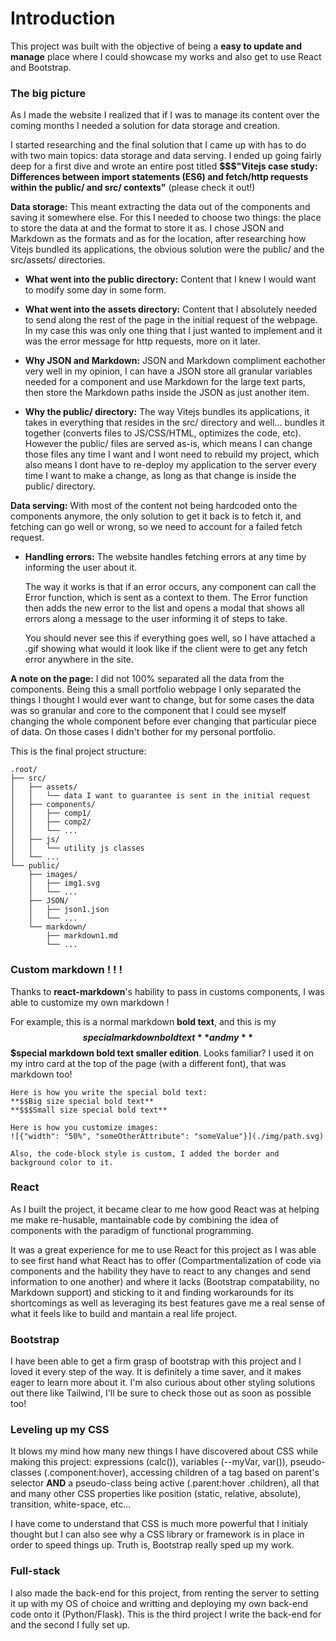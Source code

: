 # Introduction

This project was built with the objective of being a **easy to update and manage** place where I could showcase my works and also get to use React and Bootstrap.

### The big picture
As I made the website I realized that if I was to manage its content over the coming months I needed a solution for data storage and creation.

I started researching and the final solution that I came up with has to do with two main topics: data storage and data serving. I ended up going fairly deep for a first dive and wrote an entire post titled **$$$"Vitejs case study: Differences between import statements (ES6) and fetch/http requests within the public/ and src/ contexts"** (please check it out!)

**Data storage:** This meant extracting the data out of the components and saving it somewhere else. For this I needed to choose two things: the place to store the data at and the format to store it as. I chose JSON and Markdown as the formats and as for the location, after researching how Vitejs bundled its applications, the obvious solution were the public/ and the src/assets/ directories.

- **What went into the public directory:** Content that I knew I would want to modify some day in some form.

- **What went into the assets directory:** Content that I absolutely needed to send along the rest of the page in the initial request of the webpage. In my case this was only one thing that I just wanted to implement and it was the error message for http requests, more on it later.

- **Why JSON and Markdown:** JSON and Markdown compliment eachother very well in my opinion, I can have a JSON store all granular variables needed for a component and use Markdown for the large text parts, then store the Markdown paths inside the JSON as just another item.

- **Why the public/ directory:** The way Vitejs bundles its applications, it takes in everything that resides in the src/ directory and well... bundles it together (converts files to JS/CSS/HTML, optimizes the code, etc). However the public/ files are served as-is, which means I can change those files any time I want and I wont need to rebuild my project, which also means I dont have to re-deploy my application to the server every time I want to make a change, as long as that change is inside the public/ directory.

**Data serving:** With most of the content not being hardcoded onto the components anymore, the only solution to get it back is to fetch it, and fetching can go well or wrong, so we need to account for a failed fetch request.

- **Handling errors:** The website handles fetching errors at any time by informing the user about it.

    The way it works is that if an error occurs, any component can call the Error function, which is sent as a context to them. The Error function then adds the new error to the list and opens a modal that shows all errors along a message to the user informing it of steps to take.

    You should never see this if everything goes well, so I have attached a .gif showing what would it look like if the client were to get any fetch error anywhere in the site.

**A note on the page:** I did not 100% separated all the data from the components. Being this a small portfolio webpage I only separated the things I thought I would ever want to change, but for some cases the data was so granular and core to the component that I could see myself changing the whole component before ever changing that particular piece of data. On those cases I didn't bother for my personal portfolio.

This is the final project structure:
```
.root/
├── src/
│   ├── assets/
│   │   └── data I want to guarantee is sent in the initial request
│   ├── components/
│   │   ├── comp1/
│   │   ├── comp2/
│   │   └── ...
│   ├── js/
│   │   └── utility js classes
│   └── ...
└── public/
    ├── images/
    │   ├── img1.svg
    │   └── ...
    ├── JSON/
    │   ├── json1.json
    │   └── ...
    └── markdown/
        ├── markdown1.md
        └── ...
```

### Custom markdown ! ! !
Thanks to **react-markdown**'s hability to pass in customs components, I was able to customize my own markdown !

For example, this is a normal markdown **bold text**, and this is my **$$special markdown bold text** and my **$$$special markdown bold text smaller edition**. Looks familiar? I used it on my intro card at the top of the page (with a different font), that was markdown too!

```
Here is how you write the special bold text:
**$$Big size special bold text**
**$$$Small size special bold text**

Here is how you customize images:
![{"width": "50%", "someOtherAttribute": "someValue"}](./img/path.svg)

Also, the code-block style is custom, I added the border and background color to it.

```

### React
As I built the project, it became clear to me how good React was at helping me make re-husable, mantainable code by combining the idea of components with the paradigm of functional programming.

It was a great experience for me to use React for this project as I was able to see first hand what React has to offer (Compartmentalization of code via components and the hability they have to react to any changes and send information to one another) and where it lacks (Bootstrap compatability, no Markdown support) and sticking to it and finding workarounds for its shortcomings as well as leveraging its best features gave me a real sense of what it feels like to build and mantain a real life project.

### Bootstrap
I have been able to get a firm grasp of bootstrap with this project and I loved it every step of the way. It is definitely a time saver, and it makes eager to learn more about it. I'm also curious about other styling solutions out there like Tailwind, I'll be sure to check those out as soon as possible too!

### Leveling up my CSS
It blows my mind how many new things I have discovered about CSS while making this project: expressions (calc()), variables (--myVar, var()), pseudo-classes (.component:hover), accessing children of a tag based on parent's selector **AND** a pseudo-class being active (.parent:hover .children), all that and many other CSS properties like position (static, relative, absolute), transition, white-space, etc...

I have come to understand that CSS is much more powerful that I initialy thought but I can also see why a CSS library or framework is in place in order to speed things up. Truth is, Bootstrap really sped up my work.

### Full-stack
I also made the back-end for this project, from renting the server to setting it up with my OS of choice and writting and deploying my own back-end code onto it (Python/Flask). This is the third project I write the back-end for and the second I fully set up.

